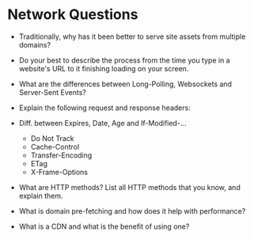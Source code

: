 # Network Questions

* Traditionally, why has it been better to serve site assets from multiple domains?

* Do your best to describe the process from the time you type in a website's URL to it finishing loading on your screen.

* What are the differences between Long-Polling, Websockets and Server-Sent Events?

* Explain the following request and response headers:

* Diff. between Expires, Date, Age and If-Modified-...
   * Do Not Track
   * Cache-Control
   * Transfer-Encoding
   * ETag
   * X-Frame-Options

* What are HTTP methods? List all HTTP methods that you know, and explain them.

* What is domain pre-fetching and how does it help with performance?

* What is a CDN and what is the benefit of using one?